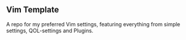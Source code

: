 ## Vim Template
A repo for my preferred Vim settings, featuring everything from simple settings, QOL-settings and Plugins.
